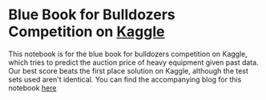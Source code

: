 # Blue Book for Bulldozers Competition on [Kaggle](https://www.kaggle.com/c/bluebook-for-bulldozers)

This notebook is for the blue book for bulldozers competition on Kaggle, which tries to predict the auction price of heavy equipment given past data. Our best score beats the first place solution on Kaggle, although the test sets used aren't identical. You can find the accompanying blog for this notebook [here](https://medium.com/python-in-plain-english/blue-book-for-bulldozers-competition-part-1-basic-data-pre-processing-1248cd5d4214)
